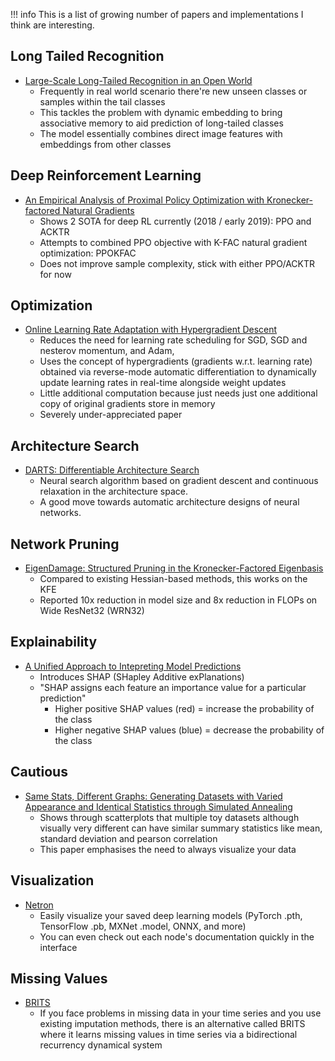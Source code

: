 !!! info
    This is a list of growing number of papers and implementations I think are interesting.

## Long Tailed Recognition
- [Large-Scale Long-Tailed Recognition in an Open World](https://arxiv.org/abs/1904.05160)
    - Frequently in real world scenario there're new unseen classes or samples within the tail classes
    - This tackles the problem with dynamic embedding to bring associative memory to aid prediction of long-tailed classes
    - The model essentially combines direct image features with embeddings from other classes
    
## Deep Reinforcement Learning
- [An Empirical Analysis of Proximal Policy Optimization with Kronecker-factored Natural Gradients](https://arxiv.org/pdf/1801.05566.pdf)
	- Shows 2 SOTA for deep RL currently (2018 / early 2019): PPO and ACKTR
	- Attempts to combined PPO objective with K-FAC natural gradient optimization: PPOKFAC
	- Does not improve sample complexity, stick with either PPO/ACKTR for now

## Optimization
- [Online Learning Rate Adaptation with Hypergradient Descent](https://arxiv.org/abs/1703.04782)
	- Reduces the need for learning rate scheduling for SGD, SGD and nesterov momentum, and Adam,
	- Uses the concept of hypergradients (gradients w.r.t. learning rate) obtained via reverse-mode automatic differentiation to dynamically update learning rates in real-time alongside weight updates
	- Little additional computation because just needs just one additional copy of original gradients store in memory
	- Severely under-appreciated paper

## Architecture Search
- [DARTS: Differentiable Architecture Search](https://arxiv.org/abs/1806.09055)
    - Neural search algorithm based on gradient descent and continuous relaxation in the architecture space. 
    - A good move towards automatic architecture designs of neural networks.
	
## Network Pruning
- [EigenDamage: Structured Pruning in the Kronecker-Factored Eigenbasis](https://arxiv.org/abs/1905.05934)
    - Compared to existing Hessian-based methods, this works on the KFE
    - Reported 10x reduction in model size and 8x reduction in FLOPs on Wide ResNet32 (WRN32)

## Explainability
- [A Unified Approach to Intepreting Model Predictions](https://arxiv.org/pdf/1705.07874.pdf)
    - Introduces SHAP (SHapley Additive exPlanations)
    - "SHAP assigns each feature an importance value for a particular prediction"
        - Higher positive SHAP values (red) = increase the probability of the class
        - Higher negative SHAP values (blue) = decrease the probability of the class

## Cautious
- [Same Stats, Different Graphs: Generating Datasets with Varied Appearance and Identical Statistics through Simulated Annealing](https://www.autodeskresearch.com/publications/samestats)
    - Shows through scatterplots that multiple toy datasets although visually very different can have similar summary statistics like mean, standard deviation and pearson correlation
    - This paper emphasises the need to always visualize your data
    
## Visualization
- [Netron](https://github.com/lutzroeder/netron)
    - Easily visualize your saved deep learning models (PyTorch .pth, TensorFlow .pb, MXNet .model, ONNX, and more)
    - You can even check out each node's documentation quickly in the interface

## Missing Values
- [BRITS](https://arxiv.org/abs/1805.10572)
    - If you face problems in missing data in your time series and you use existing imputation methods, there is an alternative called BRITS where it learns missing values in time series via a bidirectional recurrency dynamical system